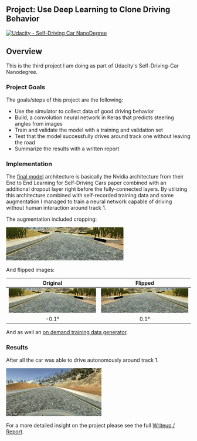 ## Project: Use Deep Learning to Clone Driving Behavior

[![Udacity - Self-Driving Car NanoDegree](https://s3.amazonaws.com/udacity-sdc/github/shield-carnd.svg)](http://www.udacity.com/drive)

Overview
---
This is the third project I am doing as part of Udacity's Self-Driving-Car Nanodegree.

### Project Goals
The goals/steps of this project are the following:
* Use the simulator to collect data of good driving behavior
* Build, a convolution neural network in Keras that predicts steering angles from images
* Train and validate the model with a training and validation set
* Test that the model successfully drives around track one without leaving the road
* Summarize the results with a written report


[image9]: ./examples/cropped_example.png "Cropped example"
[image10]: ./examples/flipped_example.png "Flipped example"


### Implementation
The [final model](https://github.com/thoomi/driving-behaviour-cloning/blob/master/model.py) architecture is basically the Nvidia architecture from their End to End Learning for Self-Driving Cars paper combined with an additional dropout layer right before the fully-connected layers. By utilizing this architecture combined with self-recorded training data and some augmentation I managed to train a neural network capable of driving without human interaction around track 1.

 The augmentation included cropping:

![Cropped example][image9]


And flipped images:

| Original                   | Flipped                     |
|:--------------------------:|:---------------------------:|
| ![Cropped example][image9] | ![Flipped example][image10] |
| -0.1°                       | 0.1°                       |


And as well an [on demand training data generator](https://github.com/thoomi/driving-behaviour-cloning/blob/master/generator.py).

### Results
After all the car was able to drive autonomously around track 1.

[image6]: ./examples/video.gif "Final result"

[![Final result drive][image6]](https://github.com/thoomi/driving-behaviour-cloning/blob/master/video.mp4?raw=true)



For a more detailed insight on the project please see the full [Writeup / Report](https://github.com/thoomi/driving-behaviour-cloning/blob/master/writeup_report.md).
